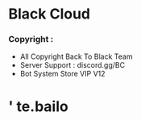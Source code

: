 #  Black Cloud


### Copyright :

- All Copyright Back To Black Team
- Server Support : discord.gg/BC
- Bot System Store VIP V12

# ' te.bailo